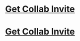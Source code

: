 # [Get Collab Invite](http://localhost:3000?owner=swellander&repo=acme-store&installation_id=37447886)

# [Get Collab Invite](https://repogate.vercel.app?owner=swellander&repo=acme-store&installation_id=48419546)